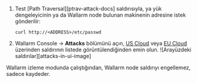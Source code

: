 1. Test [Path Traversal][ptrav-attack-docs] saldırısıyla, ya yük dengeleyicinin ya da Wallarm node bulunan makinenin adresine istek gönderilir:

    ```
    curl http://<ADDRESS>/etc/passwd
    ```

2. Wallarm Console → **Attacks** bölümünü açın, [US Cloud](https://us1.my.wallarm.com/attacks) veya [EU Cloud](https://my.wallarm.com/attacks) üzerinden saldırının listede görüntülendiğinden emin olun.
    ![Arayüzdeki saldırılar][attacks-in-ui-image]

Wallarm izleme modunda çalıştığından, Wallarm node saldırıyı engellemez, sadece kaydeder.